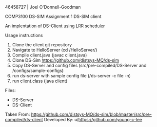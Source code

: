 46458727 | Joel O'Donnell-Goodman

COMP3100 DS-SIM Assignment 1 DS-SIM client

An implentation of DS-Client using LRR scheduler

Usage instructions
  1. Clone the client git repository
  2. Navigate to HelloServer (cd /HelloServer/)
  3. Compile client.java (javac client.java)
  4. Clone DS-Sim https://github.com/distsys-MQ/ds-sim
  5. Copy DS-Server and config files (src/pre-compiled/DS-Server and /configs/sample-configs)
  6. run ds-server with sample config file (/ds-server -c file -n)
  7. run client.class (java client)

Files:
 - DS-Server
 - DS-Client

Taken From: https://github.com/distsys-MQ/ds-sim/blob/master/src/pre-compiled/ds-client
Developed By: u/https://github.com/young-c-lee

